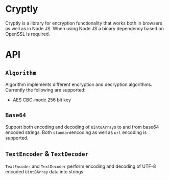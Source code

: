 # Cryptly
Cryptly is a library for encryption functionality that works both in browsers as well as in Node.JS. When using Node.JS a binary dependency based on OpenSSL is required.

# API
## `Algorithm`
Algorithm implements different encryption and decryption algorithms. Currently the following are supported:
* AES CBC-mode 256 bit key

## `Base64`
Support both encoding and decoding of `Uint8Array`s to and from base64 encoded strings. Both `standard`encoding as well as `url` encoding is supported.

## `TextEncoder` & `TextDecoder`
`TextEncoder` and `TextDecoder` perform encoding and decoding of UTF-8 encoded `Uint8Array` data into strings.
